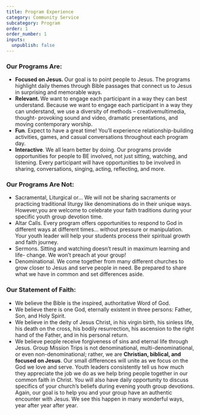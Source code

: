 ```yaml
---
title: Program Experience
category: Community Service
subcategory: Program
order: 1
order_number: 1
inputs:
  unpublish: false
---
```

<div><div><div><h3><strong>Our Programs Are: </strong></h3><ul><li><strong>Focused on Jesus. </strong>Our goal is to point people to Jesus. The programs highlight daily themes through Bible passages that connect us to Jesus in surprising and memorable ways.</li><li><strong>Relevant. </strong>We want to engage each participant in a way they can best understand. Because we want to engage each participant in a way they can understand, we use a diversity of methods – creativemultimedia, thought- provoking sound and video, dramatic presentations, and moving contemporary worship.</li><li><strong>Fun</strong>. Expect to have a great time! You’ll experience relationship-building activities, games, and casual conversations throughout each program day.</li><li><strong>Interactive</strong>. We all learn better by doing. Our programs provide opportunities for people to BE involved, not just sitting, watching, and listening. Every participant will have opportunities to be involved in sharing, conversations, singing, acting, reflecting, and more.</li></ul><h3><strong>Our Programs Are Not: </strong></h3><ul><li>Sacramental, Liturgical or... We will not be sharing sacraments or practicing traditional liturgy like denominations do in their unique ways. However,you are welcome to celebrate your faith traditions during your specific youth group devotion time.</li><li>Altar Calls. Every program offers opportunities to respond to God in different ways at different times... without pressure or manipulation. Your youth leader will help your students process their spiritual growth and faith journey.</li><li>Sermons. Sitting and watching doesn’t result in maximum learning and life- change. We won’t preach at your group!</li><li>Denominational. We come together from many different churches to grow closer to Jesus and serve people in need. Be prepared to share what we have in common and set differences aside.</li></ul><h3><strong>Our Statement of Faith: </strong></h3><ul><li>We believe the Bible is the inspired, authoritative Word of God.</li><li>We believe there is one God, eternally existent in three persons: Father, Son, and Holy Spirit.&nbsp;</li><li>We believe in the deity of Jesus Christ, in his virgin birth, his sinless life, his death on the cross, his bodily resurrection, his ascension to the right hand of the Father, and in his personal return.</li><li>We believe people receive forgiveness of sins and eternal life through Jesus. Group Mission Trips is not denominational, multi-denominational, or even non-denominational; rather, we are <strong>Christian, biblical, and focused on Jesus</strong>. Our small differences will unite as we focus on the God we love and serve. Youth leaders consistently tell us how much they appreciate the job we do as we help bring people together in our common faith in Christ. You will also have daily opportunity to discuss specifics of your church’s beliefs during evening youth group devotions. Again, our goal is to help you and your group have an authentic encounter with Jesus. We see this happen in many wonderful ways, year after year after year.</li></ul></div></div></div>
